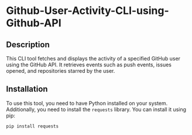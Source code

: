 # Github-User-Activity-CLI-using-Github-API

## Description
This CLI tool fetches and displays the activity of a specified GitHub user using the GitHub API. It retrieves events such as push events, issues opened, and repositories starred by the user.

## Installation
To use this tool, you need to have Python installed on your system. Additionally, you need to install the `requests` library. You can install it using pip:

```sh
pip install requests
